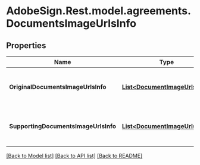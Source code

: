 # AdobeSign.Rest.model.agreements.DocumentsImageUrlsInfo
## Properties

Name | Type | Description | Notes
------------ | ------------- | ------------- | -------------
**OriginalDocumentsImageUrlsInfo** | [**List&lt;DocumentImageUrlsInfo&gt;**](DocumentImageUrlsInfo.md) | A list of original document image URLs info. | [optional] 
**SupportingDocumentsImageUrlsInfo** | [**List&lt;DocumentImageUrlsInfo&gt;**](DocumentImageUrlsInfo.md) | A list of supporting document image URLs info. | [optional] 

[[Back to Model list]](../README.md#documentation-for-models) [[Back to API list]](../README.md#documentation-for-api-endpoints) [[Back to README]](../README.md)

